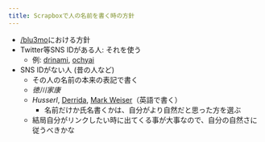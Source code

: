 ```yaml
---
title: Scrapboxで人の名前を書く時の方針
---
```


* [/blu3mo](https://scrapbox.io/blu3mo)における方針
* Twitter等SNS IDがある人: それを使う
  * 例: [drinami](drinami.md), [ochyai](ochyai.md)
* SNS IDがない人 (昔の人など)
  * その人の名前の本来の表記で書く
  * *徳川家康*
  * *Husserl*, [Derrida](Derrida.md), [Mark Weiser](Mark%20Weiser.md)（英語で書く）
    * 名前だけか氏名書くかは、自分がより自然だと思った方を選ぶ
  * 結局自分がリンクしたい時に出てくる事が大事なので、自分の自然さに従うべきかな
